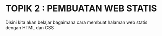 # TOPIK 2 : PEMBUATAN WEB STATIS

Disini kita akan belajar bagaimana cara membuat halaman web statis dengan HTML dan CSS
